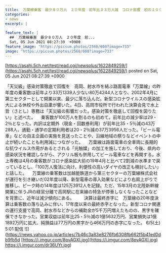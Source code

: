 ```yaml
---
title:  万葉線乗客　最少８０万人　２０年度　前年比３３万人減　コロナ影響　初の１００万人割れ  
categories:
- news
excerpt: |
  
feature_text: |
  ##  万葉線乗客　最少８０万人　２０年度　前...
  Sat, 05 Jun 2021 08:27:39  +0900
feature_image: "https://picsum.photos/2560/600?image=733"
image: "https://picsum.photos/2560/600?image=733"
---
```


[https://asahi.5ch.net/test/read.cgi/newsplus/1622849259/](https://asahi.5ch.net/test/read.cgi/newsplus/1622849259/)
posted on Sat, 05 Jun 2021 08:27:39  +0900

<!--more-->

「天災級」感染対策徹底で回復を　高岡、射水市を結ぶ路面電車「万葉線」の昨年度の乗客数は前年より33万1339人少ない80万4244人となり、2002年4月に第三セクターとして開業以来、最少に落ち込んだ。新型コロナウイルスの感染拡大による休校や外出自粛が響いた。4日、高岡市役所で行われた決算会見で水上哲（さとし）専務は「天災級の影響だった。感染対策を徹底して回復を図りたい」と述べた。 　乗客数が100万人を割るのも初めて。前年比の減少率は29・2％となった。内訳は定期外（現金・回数券利用）が前年比35・5％減の43万288人、通勤・通学の定期利用者は20・2％減の37万3956人だった。「ビール電車」などの自主企画の実施を見送ったことや、沿線地域の祭りなどイベントの中止が続いたことも利用減につながった。 　万葉線は路面電車の全車両に長期的な抗ウイルス作用があるとされる「光触媒」の加工を施しており、今後、県内の感染状況を確認しながら、アクリル板も併用してビール電車などを再開する。水上専務は4月の乗客数がコロナ感染拡大前の19年4月と比べて2割減の水準まで戻っているとし、「100万人復活に向け、利便性の高いダイヤの改正も検討したい」と話した。 　万葉線の乗客数は加越能鉄道から第三セクターの万葉線株式会社が運行を引き継いだ02年度以降、新型電車の導入効果などにより右肩上がりで推移し、ピーク時の14年度は125万3912人を記録。ただ、15年3月の北陸新幹線開業に伴うJRの経営分離で高岡駅に在来線の特急が停車しなくなったことなどを背景に、近年は減少傾向にある。 　　決算は最終赤字に　万葉線の20年度決算は乗客数の落ち込みに伴い、17年度以来の最終赤字となった。新型コロナ関連の運行支援で高岡、射水市などからの補助金が5千万円増えたものの、黒字を確保できなかった。営業収益は前年比25・5％減の1億5632万円、営業損失は1億1892万円に拡大、純損益は77万円の黒字から466万円の赤字になった。 6/5(土) 5:01 配信 ![](https://news.yahoo.co.jp/articles/7b46c3a83e8276fb6308fb662f5b41ed0db9fb5d [https://i.imgur.com/8pvAGXI.jpg](https://i.imgur.com/8pvAGXI.jpg) https://i.imgur.com/dr36UYr.jpg)
